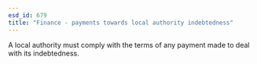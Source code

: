 ```yaml
---
esd_id: 679
title: "Finance - payments towards local authority indebtedness"
---
```


A local authority must comply with the terms of any payment made to deal with its indebtedness.

